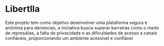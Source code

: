 # Libertlla
Este projeto tem como objetivo desenvolver uma plataforma segura e anônima para denúncias, a iniciativa busca superar barreiras como o medo de represálias, a falta de privacidade e as dificuldades de acesso a canais confiáveis, proporcionando um ambiente acessível e confiável.

